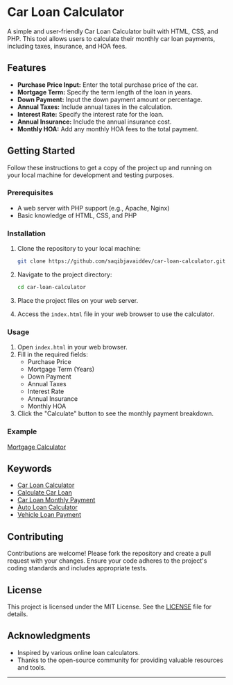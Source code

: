 # Car Loan Calculator

A simple and user-friendly Car Loan Calculator built with HTML, CSS, and PHP. This tool allows users to calculate their monthly car loan payments, including taxes, insurance, and HOA fees.

## Features

- **Purchase Price Input:** Enter the total purchase price of the car.
- **Mortgage Term:** Specify the term length of the loan in years.
- **Down Payment:** Input the down payment amount or percentage.
- **Annual Taxes:** Include annual taxes in the calculation.
- **Interest Rate:** Specify the interest rate for the loan.
- **Annual Insurance:** Include the annual insurance cost.
- **Monthly HOA:** Add any monthly HOA fees to the total payment.

## Getting Started

Follow these instructions to get a copy of the project up and running on your local machine for development and testing purposes.

### Prerequisites

- A web server with PHP support (e.g., Apache, Nginx)
- Basic knowledge of HTML, CSS, and PHP

### Installation

1. Clone the repository to your local machine:
    ```sh
    git clone https://github.com/saqibjavaiddev/car-loan-calculator.git
    ```

2. Navigate to the project directory:
    ```sh
    cd car-loan-calculator
    ```

3. Place the project files on your web server.

4. Access the `index.html` file in your web browser to use the calculator.

### Usage

1. Open `index.html` in your web browser.
2. Fill in the required fields:
    - Purchase Price
    - Mortgage Term (Years)
    - Down Payment
    - Annual Taxes
    - Interest Rate
    - Annual Insurance
    - Monthly HOA
3. Click the "Calculate" button to see the monthly payment breakdown.

### Example

[Mortgage Calculator](https://buyandsellcars.net/car-loan-calculator/)

## Keywords

- [Car Loan Calculator](https://buyandsellcars.net/car-loan-calculator/)
- [Calculate Car Loan](https://buyandsellcars.net/car-loan-calculator/)
- [Car Loan Monthly Payment](https://buyandsellcars.net/car-loan-calculator/)
- [Auto Loan Calculator](https://buyandsellcars.net/car-loan-calculator/)
- [Vehicle Loan Payment](https://buyandsellcars.net/car-loan-calculator/)

## Contributing

Contributions are welcome! Please fork the repository and create a pull request with your changes. Ensure your code adheres to the project's coding standards and includes appropriate tests.

## License

This project is licensed under the MIT License. See the [LICENSE](LICENSE) file for details.

## Acknowledgments

- Inspired by various online loan calculators.
- Thanks to the open-source community for providing valuable resources and tools.

---
